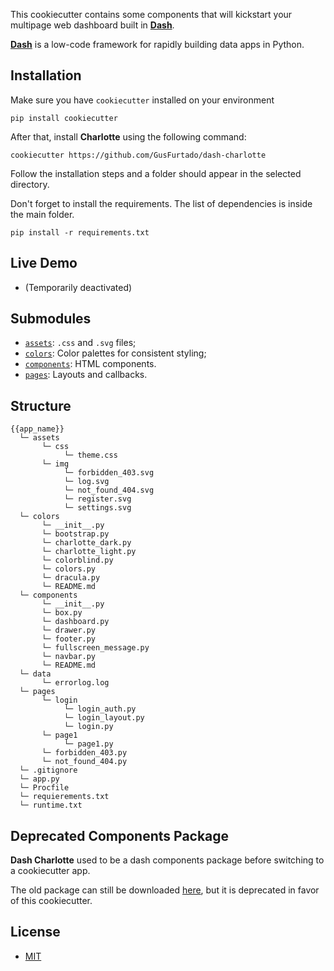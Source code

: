 This cookiecutter contains some components that will kickstart your multipage web dashboard built in [**Dash**](https://dash.plotly.com/).

[**Dash**](https://dash.plotly.com/) is a low-code framework for rapidly building data apps in Python.

## Installation

Make sure you have `cookiecutter` installed on your environment

```
pip install cookiecutter
```

After that, install **Charlotte** using the following command:

```
cookiecutter https://github.com/GusFurtado/dash-charlotte
```

Follow the installation steps and a folder should appear in the selected directory.

Don't forget to install the requirements. The list of dependencies is inside the main folder.

```
pip install -r requirements.txt
```

## Live Demo

- (Temporarily deactivated)

## Submodules

- [`assets`](https://github.com/GusFurtado/dash-charlotte/tree/main/%7B%7Bcookiecutter.app_name%7D%7D/assets): `.css` and `.svg` files;
- [`colors`](https://github.com/GusFurtado/dash-charlotte/tree/main/%7B%7Bcookiecutter.app_name%7D%7D/colors): Color palettes for consistent styling;
- [`components`](https://github.com/GusFurtado/dash-charlotte/tree/main/%7B%7Bcookiecutter.app_name%7D%7D/components): HTML components.
- [`pages`](https://github.com/GusFurtado/dash-charlotte/tree/main/%7B%7Bcookiecutter.app_name%7D%7D/pages): Layouts and callbacks.

## Structure

```
{{app_name}}
  └─ assets
       └─ css
            └─ theme.css
       └─ img
            └─ forbidden_403.svg
            └─ log.svg
            └─ not_found_404.svg
            └─ register.svg
            └─ settings.svg
  └─ colors
       └─ __init__.py
       └─ bootstrap.py
       └─ charlotte_dark.py
       └─ charlotte_light.py
       └─ colorblind.py
       └─ colors.py
       └─ dracula.py
       └─ README.md
  └─ components
       └─ __init__.py
       └─ box.py
       └─ dashboard.py
       └─ drawer.py
       └─ footer.py
       └─ fullscreen_message.py
       └─ navbar.py
       └─ README.md
  └─ data
       └─ errorlog.log
  └─ pages
       └─ login
            └─ login_auth.py
            └─ login_layout.py
            └─ login.py
       └─ page1
            └─ page1.py
       └─ forbidden_403.py
       └─ not_found_404.py
  └─ .gitignore
  └─ app.py
  └─ Procfile
  └─ requierements.txt
  └─ runtime.txt
```

## Deprecated Components Package

**Dash Charlotte** used to be a dash components package before switching to a cookiecutter app.

The old package can still be downloaded [here](https://github.com/GusFurtado/dash-charlotte/releases/tag/0.3.1), but it is deprecated in favor of this cookiecutter.

## License

- [MIT](https://github.com/GusFurtado/dash-charlotte/blob/main/LICENSE)
